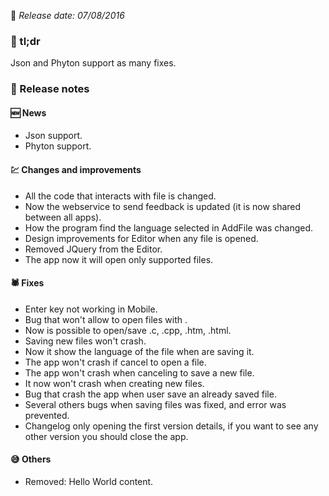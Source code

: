 <!--Version name: v1.2.62)-->
<!--Released at: 07/08/2016)-->
<!--Brief description: Json and Phyton support as many fixes)-->

📅 _Release date: 07/08/2016_

### 💬 tl;dr
Json and Phyton support as many fixes.

### 📰 Release notes
#### 🆕 News
* Json support.
* Phyton support.

#### 💹 Changes and improvements
* All the code that interacts with file is changed.
* Now the webservice to send feedback is updated (it is now shared between all apps).
* How the program find the language selected in AddFile was changed.
* Design improvements for Editor when any file is opened.
* Removed JQuery from the Editor.
* The app now it will open only supported files.

#### 🕷 Fixes
* Enter key not working in Mobile.
* Bug that won't allow to open files with \.
* Now is possible to open/save .c, .cpp, .htm, .html.
* Saving new files won't crash.
* Now it show the language of the file when are saving it.
* The app won't crash if cancel to open a file.
* The app won't crash when canceling to save a new file.
* It now won't crash when creating new files.
* Bug that crash the app when user save an already saved file.
* Several others bugs when saving files was fixed, and error was prevented.
* Changelog only opening the first version details, if you want to see any other version you should close the app.

#### 😅 Others
* Removed: Hello World content.